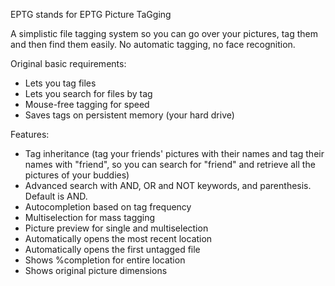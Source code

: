 EPTG stands for EPTG Picture TaGging

A simplistic file tagging system so you can go over your pictures, tag them and then find them easily.
No automatic tagging, no face recognition.

Original basic requirements:
* Lets you tag files
* Lets you search for files by tag
* Mouse-free tagging for speed
* Saves tags on persistent memory (your hard drive)

Features:
* Tag inheritance (tag your friends' pictures with their names and tag their names with "friend", so you can search for "friend" and retrieve all the pictures of your buddies)
* Advanced search with AND, OR and NOT keywords, and parenthesis. Default is AND.
* Autocompletion based on tag frequency
* Multiselection for mass tagging
* Picture preview for single and multiselection
* Automatically opens the most recent location
* Automatically opens the first untagged file
* Shows %completion for entire location
* Shows original picture dimensions
